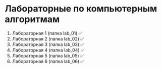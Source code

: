 # Лабораторные по компьютерным алгоритмам

1. Лабораторная 1 (папка lab_01) :white_check_mark:
2. Лабораторная 2 (папка lab_02) :white_check_mark:
3. Лабораторная 3 (папка lab_03) :white_check_mark:
4. Лабораторная 4 (папка lab_04) :white_check_mark:
5. Лабораторная 5 (папка lab_05) :white_check_mark:
6. Лабораторная 6 (папка lab_06) :white_check_mark:
